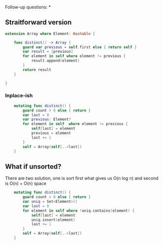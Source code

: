 Follow-up questions:
* 

## Straitforward version

```swift
extension Array where Element: Hashable {

    func distinct() -> Array {
        guard var previous = self.first else { return self }
        var result = [previous]
        for element in self where element != previous {            
            result.append(element)
        }
        return result        
    }

}
```



### Inplace-ish
```swift
    mutating func distinct() {
        guard count > 0 else { return }
        var last = 0
        var previous: Element?
        for element in self  where element != previous {
            self[last] = element
            previous = element
            last += 1
        }
        self = Array(self[..<last])
    }
```

## What if unsorted?
There are two solution, one is sort first what gives us O(n log n) and second is O(n) + O(n) space
```swift
    mutating func distinct() {
        guard count > 0 else { return }
        var uniq = Set<Element>()
        var last = 0
        for element in self where !uniq.contains(element) {
            self[last] = element
            uniq.insert(element)
            last += 1
        }
        self = Array(self[..<last])
    }
```
